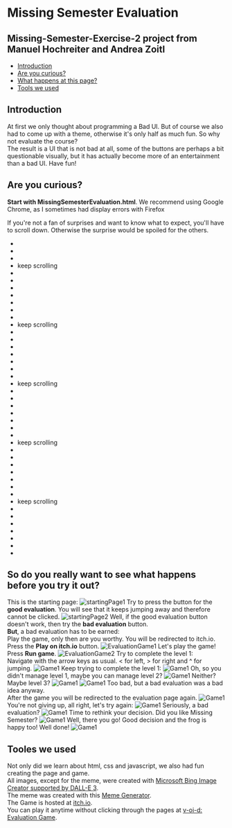# Missing Semester Evaluation 
## Missing-Semester-Exercise-2 project from Manuel Hochreiter and Andrea Zoitl

- [Introduction](#intro)
- [Are you curious?](#start)
- [What happens at this page?](#keepScrolling)
- [Tools we used](#tools)

<a name="intro"></a>
## Introduction
At first we only thought about programming a Bad UI. But of course we also had to come up with a theme, otherwise it's only half as much fun. So why not evaluate the course? <br>
The result is a UI that is not bad at all, some of the buttons are perhaps a bit questionable visually, but it has actually become more of an entertainment than a bad UI. Have fun!

<a name="start"></a>
## Are you curious? 
**Start with MissingSemesterEvaluation.html**. 
We recommend using Google Chrome, as I sometimes had display errors with Firefox 

<a name="keepScrolling"></a>
If you're not a fan of surprises and want to know what to expect, you'll have to scroll down. Otherwise the surprise would be spoiled for the others.

-
-
-
- keep scrolling
-
-
-
-
-
-
-
- keep scrolling
-
- 
-
-
-
-
- 
- keep scrolling
-
-
-
- 
-
-
-
- keep scrolling
-
-
-
-
-
- 
-
- keep scrolling
-
-
-
-
-
-
-
## So do you really want to see what happens before you try it out?
This is the starting page:
![startingPage1](./img/01.png)
Try to press the button for the **good evaluation**. You will see that it keeps jumping away and therefore cannot be clicked.
![startingPage2](./img/02.png)
Well, if the good evaluation button doesn't work, then try the **bad evaluation** button. <br>
**But**, a bad evaluation has to be earned: <br>Play the game, only then are you worthy. You will be redirected to itch.io. Press the **Play on itch.io** button.
![EvaluationGame1](./img/03.png)
Let's play the game! Press **Run game**.
![EvaluationGame2](./img/04.png)
Try to complete the level 1: <br>
Navigate with the arrow keys as usual. < for left, > for right and ^ for jumping. 
![Game1](./img/05.png)
Keep trying to complete the level 1:
![Game1](./img/06.png)
Oh, so you didn't manage level 1, maybe you can manage level 2?
![Game1](./img/07.png)
Neither? Maybe level 3? 
![Game1](./img/08.png)
![Game1](./img/09.png)
Too bad, but a bad evaluation was a bad idea anyway. <br>
After the game you will be redirected to the evaluation page again.
![Game1](./img/10.png)
You're not giving up, all right, let's try again:
![Game1](./img/11.png)
Seriously, a bad evaluation? 
![Game1](./img/12.png)
Time to rethink your decision. Did you like Missing Semester?
![Game1](./img/13.png)
Well, there you go! Good decision and the frog is happy too! Well done!
![Game1](./img/14.png)

<a name="tools"></a>
## Tooles we used
Not only did we learn about html, css and javascript, we also had fun creating the page and game. <br>
All images, except for the meme, were created with [Microsoft Bing Image Creator supported by DALL-E 3](https://www.bing.com/images/create). <br>
The meme was created with this [Meme Generator](https://imgflip.com/memegenerator). <br>
The Game is hosted at [itch.io](https://itch.io/). <br>
You can play it anytime without clicking through the pages at [v-oi-d: Evaluation Game](https://v-oi-d.itch.io/evaluation-game).
